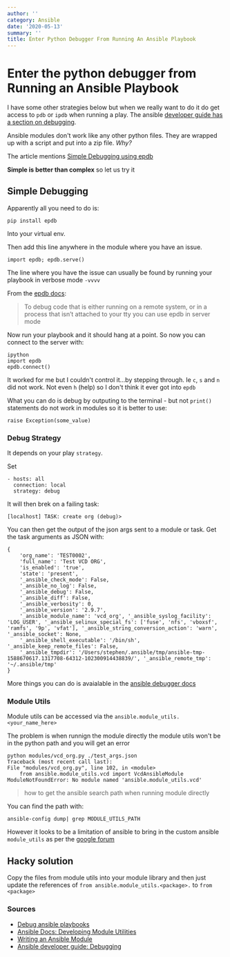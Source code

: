 ```yaml
---
author: ''
category: Ansible
date: '2020-05-13'
summary: ''
title: Enter Python Debugger From Running An Ansible Playbook
---
```

# Enter the python debugger from Running an Ansible Playbook

I have some other strategies below but when we really want to do it do get access to `pdb` or `ipdb` when running a play.
The ansible [developer guide has a section on debugging](https://docs.ansible.com/ansible/latest/dev_guide/debugging.html).

Ansible modules don't work like any other python files.
They are wrapped up with a script and put into a zip file. _Why?_

The article mentions [Simple Debugging using epdb](https://docs.ansible.com/ansible/latest/dev_guide/debugging.html#simple-debugging)

**Simple is better than complex** so let us try it

## Simple Debugging

Apparently all you need to do is:

    pip install epdb

Into your virtual env.

Then add this line anywhere in the module where you have an issue.

    import epdb; epdb.serve()

The line where you have the issue can usually be found by running your playbook in verbose mode `-vvvv`

From the [epdb docs](https://pypi.org/project/epdb/):

> To debug code that is either running on a remote system, or in a process that isn’t attached to your tty you can use epdb in server mode

Now run your playbook and it should hang at a point. So now you can connect to the server with:

    ipython
    import epdb
    epdb.connect()

It worked for me but I couldn't control it...by stepping through. Ie `c`, `s` and `n` did not work.
Not even `h` (help) so I don't think it ever got into `epdb`

What you can do is debug by outputing to the terminal - but not `print()` statements do not work in modules so it is better to use:

    raise Exception(some_value)




### Debug Strategy

It depends on your play `strategy`.

Set

    - hosts: all
      connection: local
      strategy: debug

It will then brek on a failing task:

    [localhost] TASK: create org (debug)>

You can then get the output of the json args sent to a module or task. Get the task arguments as JSON with:

    {
        'org_name': 'TEST0002',
        'full_name': 'Test VCD ORG',
        'is_enabled': 'true',
        'state': 'present',
        '_ansible_check_mode': False,
        '_ansible_no_log': False,
        '_ansible_debug': False,
        '_ansible_diff': False,
        '_ansible_verbosity': 0,
        '_ansible_version': '2.9.7',
        '_ansible_module_name': 'vcd_org', '_ansible_syslog_facility': 'LOG_USER', '_ansible_selinux_special_fs': ['fuse', 'nfs', 'vboxsf', 'ramfs', '9p', 'vfat'], '_ansible_string_conversion_action': 'warn', '_ansible_socket': None,
        '_ansible_shell_executable': '/bin/sh', '_ansible_keep_remote_files': False,
        '_ansible_tmpdir': '/Users/stephen/.ansible/tmp/ansible-tmp-1588670617.1317708-64312-102300914438839/', '_ansible_remote_tmp': '~/.ansible/tmp'
    }

More things you can do is avaialable in the [ansible debugger docs](https://docs.ansible.com/ansible/latest/user_guide/playbooks_debugger.html)


### Module Utils

Module utils can be accessed via the `ansible.module_utils.<your_name_here>`

The problem is when runnign the module directly the module utils won't be in the python path and you will get an error

    python modules/vcd_org.py ./test_args.json
    Traceback (most recent call last):
    File "modules/vcd_org.py", line 102, in <module>
        from ansible.module_utils.vcd import VcdAnsibleModule
    ModuleNotFoundError: No module named 'ansible.module_utils.vcd'

> how to get the ansible search path when running module directly

You can find the path with:

    ansible-config dump| grep MODULE_UTILS_PATH

However it looks to be a limitation of ansible to bring in the custom ansible `module_utils` as per the [google forum](https://groups.google.com/forum/#!topic/ansible-devel/A2oIPUx9jFY)

## Hacky solution

Copy the files from module utils into your module library and then just update the references of `from ansible.module_utils.<package>.` to `from <package>`

### Sources

* [Debug ansible playbooks](https://blog.codecentric.de/en/2017/06/debug-ansible-playbooks-like-pro/)
* [Ansible Docs: Developing Module Utilities](https://docs.ansible.com/ansible/latest/dev_guide/developing_module_utilities.html)
* [Writing an Ansible Module](https://dev.to/drewmullen/how-to-run-simple-tests-against-custom-ansible-modules-4875)
* [Ansible developer guide: Debugging](https://docs.ansible.com/ansible/latest/dev_guide/debugging.html)